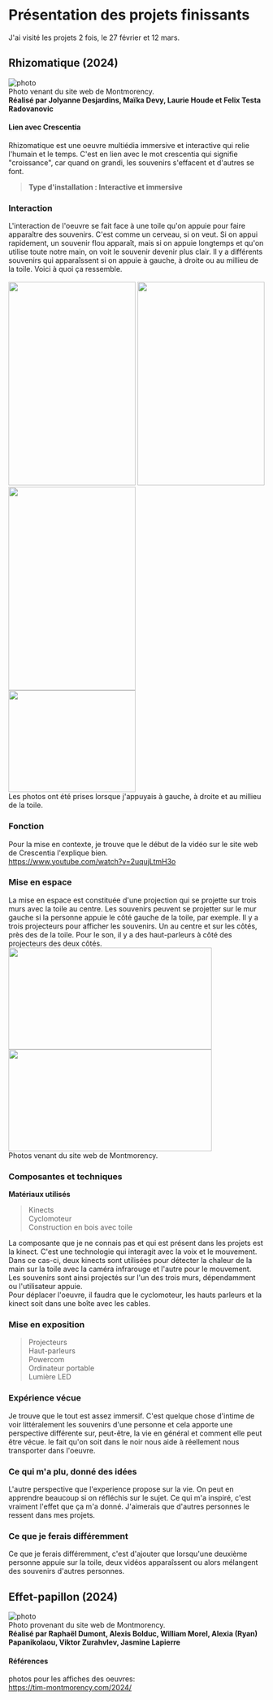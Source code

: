 # Présentation des projets finissants
J'ai visité les projets 2 fois, le 27 février et 12 mars. 
## Rhizomatique (2024)
![photo](media/affiche_expo_rhizomatique.png) </br>
Photo venant du site web de Montmorency. </br>
**Réalisé par Jolyanne Desjardins, Maïka Devy, Laurie Houde et Felix Testa Radovanovic** </br>
#### Lien avec Crescentia
Rhizomatique est une oeuvre multiédia immersive et interactive qui relie l'humain et le temps. C'est en
lien avec le mot crescentia qui signifie "croissance", car quand on grandi, les souvenirs s'effacent et
d'autres se font. 
> **Type d'installation : Interactive et immersive**
> 
### Interaction 
L'interaction de l'oeuvre se fait face à une toile qu'on appuie pour faire apparaître des souvenirs. C'est
comme un cerveau, si on veut. Si on appui rapidement, un souvenir flou apparaît, mais si on appuie longtemps
et qu'on utilise toute notre main, on voit le souvenir devenir plus clair. Il y a différents souvenirs qui
apparaîssent si on appuie à gauche, à droite ou au millieu de la toile. Voici à quoi ça ressemble. </br>
</br>
<img src="media/description_rhizomatique_video.jpg" width="250" height="400"/>  <img src="media/description_rhizomatique_video2.jpg" width="250" height="400"/> <img src="media/description_rhizomatique_video3.jpg" width="250" height="400"/> <br/>
<img src="media/mise_expo_toile_rhizomatique.jpg" width="250" height="200"/></br>
Les photos ont été prises lorsque j'appuyais à gauche, à droite et au millieu de la toile.
### Fonction 
Pour la mise en contexte, je trouve que le début de la vidéo sur le site web de Crescentia l'explique bien. </br>
https://www.youtube.com/watch?v=2uqujLtmH3o </br>
### Mise en espace 
La mise en espace est constituée d'une projection qui se projette sur trois murs avec la toile au centre.
Les souvenirs peuvent se projetter sur le mur gauche si la personne appuie le côté gauche de la toile, par
exemple. Il y a trois projecteurs pour afficher les souvenirs. Un au centre et sur les côtés, près des 
de la toile. Pour le son, il y a des haut-parleurs à côté des projecteurs des deux côtés. </br>
<img src="media/mise_espace_vue_devant_rhizomatique.png" width="400" height="200"/>  <img src="media/mise_espace_vue_haut_rhizomatique.png" width="400" height="200"/><br>
Photos venant du site web de Montmorency.
### Composantes et techniques 
**Matériaux utilisés**
> Kinects </br>
> Cyclomoteur </br>
> Construction en bois avec toile </br>
>
La composante que je ne connais pas et qui est présent dans les projets est la kinect. C'est une technologie 
qui interagit avec la voix et le mouvement. Dans ce cas-ci, deux kinects sont utilisées pour détecter la 
chaleur de la main sur la toile avec la caméra infrarouge et l'autre pour le mouvement. Les souvenirs sont 
ainsi projectés sur l'un des trois murs, dépendamment ou l'utilisateur appuie. </br>
Pour déplacer l'oeuvre, il faudra que le cyclomoteur, les hauts parleurs et la kinect soit dans une boîte 
avec les cables.
### Mise en exposition
> Projecteurs </br>
> Haut-parleurs </br>
> Powercom </br>
> Ordinateur portable </br>
> Lumière LED </br>
### Expérience vécue 
Je trouve que le tout est assez immersif. C'est quelque chose d'intime de voir littéralement les souvenirs
d'une personne et cela apporte une perspective différente sur, peut-être, la vie en général et comment
elle peut être vécue. le fait qu'on soit dans le noir nous aide à réellement nous transporter dans l'oeuvre.
### Ce qui m'a plu, donné des idées
L'autre perspective que l'experience propose sur la vie. On peut en apprendre beaucoup si on réfléchis sur
le sujet.
Ce qui m'a inspiré, c'est vraiment l'effet que ça m'a donné. J'aimerais que d'autres personnes le ressent
dans mes projets.
### Ce que je ferais différemment
Ce que je ferais différemment, c'est d'ajouter que lorsqu'une deuxième personne appuie sur la toile, deux
vidéos apparaîssent ou alors mélangent des souvenirs d'autres personnes.
## Effet-papillon (2024)
![photo](media/affiche_expo_effet_papillon.png) <br>
Photo provenant du site web de Montmorency. <br>
**Réalisé par Raphaël Dumont, Alexis Bolduc, William Morel, Alexia (Ryan) Papanikolaou, Viktor Zurahvlev, Jasmine Lapierre**
#### Références
photos pour les affiches des oeuvres: </br>
https://tim-montmorency.com/2024/
